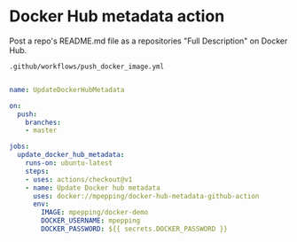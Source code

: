 # Docker Hub metadata action

Post a repo's README.md file as a repositories "Full Description" on Docker Hub.

`.github/workflows/push_docker_image.yml`
```yaml

name: UpdateDockerHubMetadata

on:
  push:
    branches:
    - master

jobs:
  update_docker_hub_metadata:
    runs-on: ubuntu-latest
    steps:
    - uses: actions/checkout@v1
    - name: Update Docker hub metadata
      uses: docker://mpepping/docker-hub-metadata-github-action
      env:
        IMAGE: mpepping/docker-demo
        DOCKER_USERNAME: mpepping
        DOCKER_PASSWORD: ${{ secrets.DOCKER_PASSWORD }}
```
